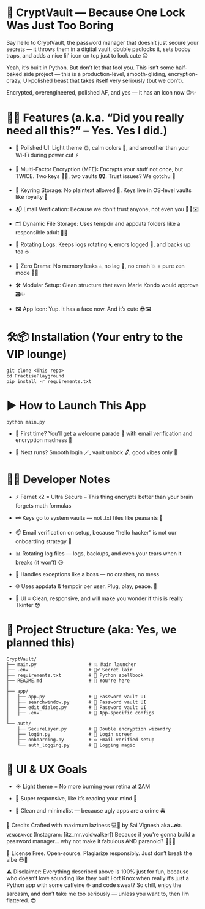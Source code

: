 # 🔐 CryptVault — Because One Lock Was Just Too Boring
Say hello to CryptVault, the password manager that doesn’t just secure your secrets — it throws them in a digital vault, double padlocks it, sets booby traps, and adds a nice lil' icon on top just to look cute 😌

Yeah, it’s built in Python. But don’t let that fool you. This isn’t some half-baked side project — this is a production-level, smooth-gliding, encryption-crazy, UI-polished beast that takes itself very seriously (but we don’t).

Encrypted, overengineered, polished AF, and yes — it has an icon now 😌✨

# 🚀🧨 Features (a.k.a. “Did you really need all this?” – Yes. Yes I did.)
- 🎨 Polished UI: Light theme 🌞, calm colors 🎨, and smoother than your Wi-Fi during power cut ⚡

- 🔐 Multi-Factor Encryption (MFE): Encrypts your stuff not once, but TWICE. Two keys 🔑🔑, two vaults 🔒🔒. Trust issues? We gotchu 😤

- 🧠 Keyring Storage: No plaintext allowed 🚫. Keys live in OS-level vaults like royalty 👑

- 📬 Email Verification: Because we don’t trust anyone, not even you 🕵️‍♂️✉️

- 🗂️ Dynamic File Storage: Uses tempdir and appdata folders like a responsible adult 🧳🧼

- 📃 Rotating Logs: Keeps logs rotating 🌀, errors logged 🧾, and backs up tea ☕

- 🚫 Zero Drama: No memory leaks 💧, no lag 🚀, no crash 💥 = pure zen mode 🧘‍♂️

- 🛠️ Modular Setup: Clean structure that even Marie Kondo would approve 🗃️✨

- 🖼️ App Icon: Yup. It has a face now. And it’s cute 😎🖼️

# 🛠️📦 Installation (Your entry to the VIP lounge)
```
git clone <This repo>
cd PractisePlayground
pip install -r requirements.txt
```

# ▶️ How to Launch This App
```
python main.py
```
- 🔰 First time? You’ll get a welcome parade 🥳 with email verification and encryption madness 🎪

- 🔁 Next runs? Smooth login 🪄, vault unlock 🔓, good vibes only 🌈

# 🧪🤓 Developer Notes
-  ⚡ Fernet x2 = Ultra Secure – This thing encrypts better than your brain forgets math formulas

- 🗝️ Keys go to system vaults — not .txt files like peasants 😤

- 📫 Email verification on setup, because “hello hacker” is not our onboarding strategy 💅

- 📊 Rotating log files — logs, backups, and even your tears when it breaks (it won’t) 😢

- 🧼 Handles exceptions like a boss — no crashes, no mess

- 🌐 Uses appdata & tempdir per user. Plug, play, peace. 🔌

- 🧠 UI = Clean, responsive, and will make you wonder if this is really Tkinter 😳

# 🧱 Project Structure (aka: Yes, we planned this)
```
CryptVault/
├── main.py                   # 💥 Main launcher
├── .env                      # 🕵️‍♂️ Secret lair
├── requirements.txt          # 🧙 Python spellbook
├── README.md                 # 📖 You're here
│
├── app/
│   ├── app.py                # 🔑 Password vault UI
│   ├── searchwindow.py       # 🔑 Password vault UI
│   ├── edit_dialog.py        # 🔑 Password vault UI
│   ├── .env                  # 🧩 App-specific configs
│
└── auth/
    ├── SecureLayer.py        # 🧠 Double encryption wizardry
    ├── login.py              # 🧾 Login screen
    ├── onboarding.py         # ✉️ Email-verified setup
    └── auth_logging.py       # 📃 Logging magic

```

# 🎨 UI & UX Goals
- ☀️ Light theme = No more burning your retina at 2AM

- 🧊 Super responsive, like it’s reading your mind 🧠

- 🧼 Clean and minimalist — because ugly apps are a crime 🚔

👑 Credits
Crafted with maximum laziness 💻🧽 by Sai Vignesh aka 𝓜я. ᴠᴇɴɢᴇᴀɴᴄᴇ (Instagram: [itz_mr.voidwalker])
Because if you're gonna build a password manager...
why not make it fabulous AND paranoid? 💅🔐💥

📜 License
Free. Open-source. Plagiarize responsibly.
Just don’t break the vibe 😎🧃

⚠️ Disclaimer:
Everything described above is 100% just for fun, because who doesn’t love sounding like they built Fort Knox when really it’s just a Python app with some caffeine ☕ and code sweat?
So chill, enjoy the sarcasm, and don’t take me too seriously — unless you want to, then I’m flattered. 😎
